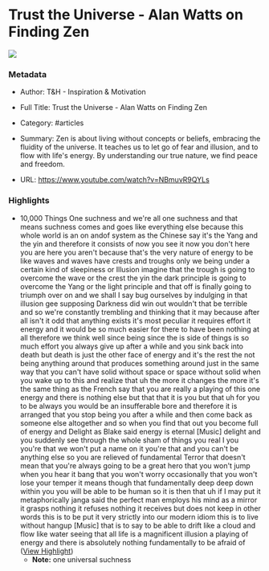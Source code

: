 # Trust the Universe - Alan Watts on Finding Zen

![](https://readwise-assets.s3.amazonaws.com/media/uploaded_book_covers/profile_941292/maxresdefault.jpg)

### Metadata

- Author: T&H - Inspiration & Motivation
- Full Title: Trust the Universe - Alan Watts on Finding Zen
- Category: #articles

- Summary: Zen is about living without concepts or beliefs, embracing the fluidity of the universe. It teaches us to let go of fear and illusion, and to flow with life's energy. By understanding our true nature, we find peace and freedom. 

- URL: https://www.youtube.com/watch?v=NBmuvR9QYLs

### Highlights

- 10,000 Things One suchness and we're all one suchness and that means suchness comes and goes like everything else because this whole world is an on andof system as the Chinese say it's the Yang and the yin and therefore it consists of now you see it now you don't here you are here you aren't because that's the very nature of energy to be like waves
  and waves have crests and troughs only we being under a certain kind of sleepiness or Illusion imagine that the trough is going to overcome the wave or the crest the yin the dark principle is going to overcome the Yang or the light principle and that off is finally going to triumph over on and we shall I say bug
  ourselves by indulging in that illusion gee supposing Darkness did win out wouldn't that be terrible and so we're constantly trembling and thinking that it may because after all isn't it odd that anything exists it's most peculiar it requires effort it energy and it would be so much
  easier for there to have been nothing at all therefore we think well since being since the is side of things is so much effort you always give up after a while and you sink back into death but death is just the other face of energy and it's the rest the not being anything around that produces something around just in the same way that you can't have solid without space or space
  without solid when you wake up to this and realize that uh the more it changes the more it's the same thing as the French say that you are really a playing of this one energy and there is nothing else but that that it is you but that uh for you to be always you would be an insufferable bore
  and therefore it is arranged that you stop being you after a while and then come back as someone else altogether and so when you find that out you become full of energy and Delight as Blake said energy is eternal [Music] delight and you suddenly see through the whole sham of things you real I you you're that we
  won't put a name on it you're that and you can't be anything else so you are relieved of fundamental Terror that doesn't mean that you're always going to be a great hero that you won't jump when you hear it bang that you won't worry occasionally that you won't lose your temper it means though that fundamentally deep deep down within
  you you will be able to be human so it is then that uh if I may put it metaphorically janga said the perfect man employs his mind as a mirror it grasps nothing it refuses nothing it receives but does not keep in other words this is to be put it very strictly into our modern idiom this is to live without hangup [Music]
  that is to say to be able to drift like a cloud and flow like water seeing that all life is a magnificent illusion a playing of energy and there is absolutely nothing fundamentally to be afraid of ([View Highlight](https://read.readwise.io/read/01j3tc1dwsm26bmvyj2z0kkx4v))
    - **Note:** one universal suchness
